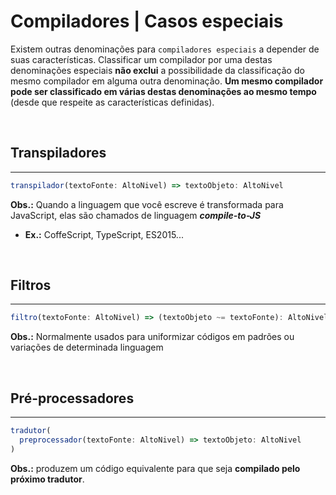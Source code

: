# Compiladores | Casos especiais

Existem outras denominações para `compiladores especiais` a depender de suas características. Classificar um compilador por uma destas denominações especiais **não exclui** a possibilidade da classificação
do mesmo compilador em alguma outra denominação. **Um mesmo compilador pode ser classificado em várias destas denominações ao mesmo tempo** (desde que respeite as características definidas).

<br/>

## **Transpiladores**
---
```ts
transpilador(textoFonte: AltoNivel) => textoObjeto: AltoNivel
```

**Obs.:** Quando a linguagem que você escreve é transformada para JavaScript, elas são chamados de linguagem ***compile-to-JS*** 
- **Ex.:** CoffeScript, TypeScript, ES2015...

<br/>

## **Filtros**
---
```ts
filtro(textoFonte: AltoNivel) => (textoObjeto ~= textoFonte): AltoNivel 
```

**Obs.:** Normalmente usados para uniformizar códigos em padrões ou variações de determinada linguagem

<br/>

## **Pré-processadores**
---
```ts
tradutor(
  preprocessador(textoFonte: AltoNivel) => textoObjeto: AltoNivel
)
```

**Obs.:** produzem um código equivalente para que seja **compilado pelo próximo tradutor**.